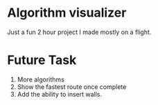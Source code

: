 # Algorithm visualizer
Just a fun 2 hour project I made mostly on a flight.

# Future Task
1. More algorithms
2. Show the fastest route once complete
3. Add the ability to insert walls.